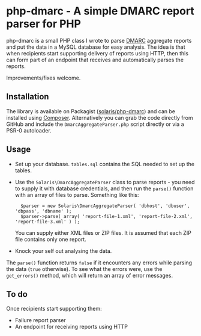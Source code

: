 # php-dmarc - A simple DMARC report parser for PHP

php-dmarc is a small PHP class I wrote to parse [DMARC](http://dmarc.org) aggregate reports and put the data in a MySQL database for easy analysis. The idea is that when recipients start supporting delivery of reports using HTTP, then this can form part of an endpoint that receives and automatically parses the reports.

Improvements/fixes welcome.

## Installation

The library is available on Packagist ([solaris/php-dmarc](http://packagist.org/packages/solaris/php-dmarc))
and can be installed using [Composer](http://getcomposer.org/). Alternatively you can grab the code directly from GitHub and include the `DmarcAggregateParser.php` script directly or via a PSR-0 autoloader.

## Usage

- Set up your database. `tables.sql` contains the SQL needed to set up the tables.
- Use the `Solaris\DmarcAggregateParser` class to parse reports - you need to supply it with database credentials, and then run the `parse()` function with an array of files to parse. Something like this:

		$parser = new Solaris\DmarcAggregateParser( 'dbhost', 'dbuser', 'dbpass', 'dbname' );
		$parser->parse( array( 'report-file-1.xml', 'report-file-2.xml', 'report-file-3.xml' ) );

    You can supply either XML files or ZIP files. It is assumed that each ZIP file contains only one report.

- Knock your self out analysing the data.

The `parse()` function returns `false` if it encounters any errors while parsing the data (`true` otherwise). To see what the errors were, use the `get_errors()` method, which will return an array of error messages.

## To do

Once recipients start supporting them:

- Failure report parser
- An endpoint for receiving reports using HTTP